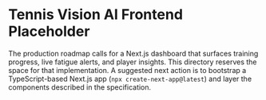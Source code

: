 # Tennis Vision AI Frontend Placeholder

The production roadmap calls for a Next.js dashboard that surfaces training
progress, live fatigue alerts, and player insights. This directory reserves the
space for that implementation. A suggested next action is to bootstrap a
TypeScript-based Next.js app (`npx create-next-app@latest`) and layer the
components described in the specification.
